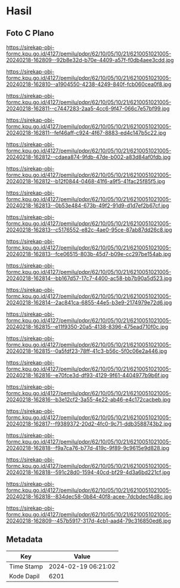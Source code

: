 # Hasil

## Foto C Plano

https://sirekap-obj-formc.kpu.go.id/4127/pemilu/pdpr/62/10/05/10/21/6210051021005-20240218-162809--92b8e32d-b70e-4409-a57f-f0db4aee3cdd.jpg

https://sirekap-obj-formc.kpu.go.id/4127/pemilu/pdpr/62/10/05/10/21/6210051021005-20240218-162810--a1904550-4238-4249-840f-fcb060cea0f8.jpg

https://sirekap-obj-formc.kpu.go.id/4127/pemilu/pdpr/62/10/05/10/21/6210051021005-20240218-162811--c7447283-2aa5-4cc6-9f47-066c7e57bf99.jpg

https://sirekap-obj-formc.kpu.go.id/4127/pemilu/pdpr/62/10/05/10/21/6210051021005-20240218-162811--fef46aff-c924-4f67-8883-ed4c147b5c22.jpg

https://sirekap-obj-formc.kpu.go.id/4127/pemilu/pdpr/62/10/05/10/21/6210051021005-20240218-162812--cdaea874-9fdb-47de-b002-a83d84af0fdb.jpg

https://sirekap-obj-formc.kpu.go.id/4127/pemilu/pdpr/62/10/05/10/21/6210051021005-20240218-162812--b12f0844-0468-41f6-a9f5-41fac25f85f5.jpg

https://sirekap-obj-formc.kpu.go.id/4127/pemilu/pdpr/62/10/05/10/21/6210051021005-20240218-162813--0b53e484-673b-49f2-91d9-d1d7ef2b67cf.jpg

https://sirekap-obj-formc.kpu.go.id/4127/pemilu/pdpr/62/10/05/10/21/6210051021005-20240218-162813--c5176552-e82c-4ae0-95ce-87ab87dd26c8.jpg

https://sirekap-obj-formc.kpu.go.id/4127/pemilu/pdpr/62/10/05/10/21/6210051021005-20240218-162813--fce06515-803b-45d7-b09e-cc297be154ab.jpg

https://sirekap-obj-formc.kpu.go.id/4127/pemilu/pdpr/62/10/05/10/21/6210051021005-20240218-162814--bb167d57-17c7-4400-ac58-bb7b90a5d523.jpg

https://sirekap-obj-formc.kpu.go.id/4127/pemilu/pdpr/62/10/05/10/21/6210051021005-20240218-162814--2ac841ca-6855-44e5-b3e9-2174979e72d6.jpg

https://sirekap-obj-formc.kpu.go.id/4127/pemilu/pdpr/62/10/05/10/21/6210051021005-20240218-162815--e11f9350-20a5-4138-8396-475ead710f0c.jpg

https://sirekap-obj-formc.kpu.go.id/4127/pemilu/pdpr/62/10/05/10/21/6210051021005-20240218-162815--0a5fdf23-78ff-41c3-b56c-5f0c06e2a446.jpg

https://sirekap-obj-formc.kpu.go.id/4127/pemilu/pdpr/62/10/05/10/21/6210051021005-20240218-162816--e70fce3d-df93-4129-9f61-4404977b9b6f.jpg

https://sirekap-obj-formc.kpu.go.id/4127/pemilu/pdpr/62/10/05/10/21/6210051021005-20240218-162816--b3e12cf2-3a55-4e22-ab46-e4c172cacbeb.jpg

https://sirekap-obj-formc.kpu.go.id/4127/pemilu/pdpr/62/10/05/10/21/6210051021005-20240218-162817--f9389372-20d2-4fc0-9c71-ddb3588743b2.jpg

https://sirekap-obj-formc.kpu.go.id/4127/pemilu/pdpr/62/10/05/10/21/6210051021005-20240218-162818--f9a7ca76-b77d-419c-9f89-9c9615e9d828.jpg

https://sirekap-obj-formc.kpu.go.id/4127/pemilu/pdpr/62/10/05/10/21/6210051021005-20240218-162818--591c28d0-1594-40cd-bf29-4d3a6bd221cf.jpg

https://sirekap-obj-formc.kpu.go.id/4127/pemilu/pdpr/62/10/05/10/21/6210051021005-20240218-162818--834dec58-0b84-40f8-acee-7dcbdecf4d8c.jpg

https://sirekap-obj-formc.kpu.go.id/4127/pemilu/pdpr/62/10/05/10/21/6210051021005-20240218-162809--457b5917-317d-4cb1-aad4-79c316850ed6.jpg


## Metadata

| Key        | Value               |
| ---------- | ------------------- |
| Time Stamp | 2024-02-19 06:21:02 |
| Kode Dapil | 6201                |



